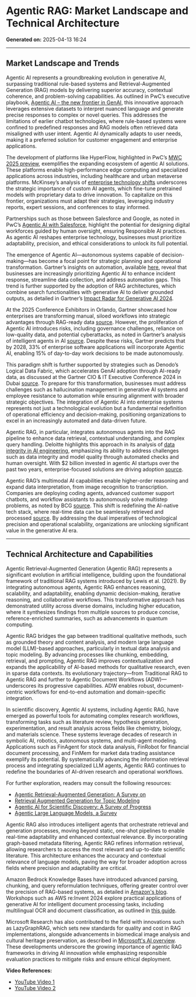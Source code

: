# Agentic RAG: Market Landscape and Technical Architecture  

**Generated on:** 2025-04-13 16:24  

---

## Market Landscape and Trends  

Agentic AI represents a groundbreaking evolution in generative AI, surpassing traditional rule-based systems and Retrieval-Augmented Generation (RAG) models by delivering superior accuracy, contextual coherence, and problem-solving capabilities. As outlined in PwC’s executive playbook, [Agentic AI – the new frontier in GenAI](https://www.pwc.com/m1/en/publications/documents/2024/agentic-ai-the-new-frontier-in-genai-an-executive-playbook.pdf), this innovative approach leverages extensive datasets to interpret nuanced language and generate precise responses to complex or novel queries. This addresses the limitations of earlier chatbot technologies, where rule-based systems were confined to predefined responses and RAG models often retrieved data misaligned with user intent. Agentic AI dynamically adapts to user needs, making it a preferred solution for customer engagement and enterprise applications.  

The development of platforms like HyperFlow, highlighted in PwC’s [MWC 2025 preview](https://www.pwc.com/kr/ko/insights/issue-brief/samilpwc_mwc2025.pdf), exemplifies the expanding ecosystem of agentic AI solutions. These platforms enable high-performance edge computing and specialized applications across industries, including healthcare and urban metaverse platforms. McKinsey’s analysis of [enterprise technology shifts](https://www.mckinsey.com/capabilities/mckinsey-digital/our-insights/enterprise-technologys-next-chapter-four-gen-ai-shifts-that-will-reshape-business-technology) underscores the strategic importance of custom AI agents, which fine-tune pretrained models with proprietary data to drive innovation. To capitalize on this frontier, organizations must adapt their strategies, leveraging industry reports, expert sessions, and conferences to stay informed.  

Partnerships such as those between Salesforce and Google, as noted in PwC’s [Agentic AI with Salesforce](https://www.pwc.com/us/en/technology/alliances/library/salesforce-agentic-ai.html), highlight the potential for designing digital workforces guided by human oversight, ensuring Responsible AI practices. As agentic AI reshapes enterprise technology, businesses must prioritize adaptability, precision, and ethical considerations to unlock its full potential.  

The emergence of Agentic AI—autonomous systems capable of decision-making—has become a focal point for strategic planning and operational transformation. Gartner’s insights on automation, available [here](https://www.gartner.com/peer-community/discussions/automation), reveal that businesses are increasingly prioritizing Agentic AI to enhance incident response, streamline data collection, and address automation gaps. This trend is further supported by the adoption of RAG architectures, which combine search functionalities with generative AI to deliver grounded outputs, as detailed in Gartner’s [Impact Radar for Generative AI 2024](https://www.gartner.com/en/articles/understand-and-exploit-gen-ai-with-gartner-s-new-impact-radar).  

At the 2025 Conference Exhibitors in Orlando, Gartner showcased how enterprises are transforming manual, siloed workflows into strategic advantages through RAG-ready data [source](https://www.gartner.com/en/conferences/na/symposium-us/exhibitors). However, the proliferation of Agentic AI introduces risks, including governance challenges, reliance on low-quality data, and potential cyberattacks, as noted in Gartner’s analysis of intelligent agents in AI [source](https://www.gartner.com/en/articles/intelligent-agent-in-ai). Despite these risks, Gartner predicts that by 2028, 33% of enterprise software applications will incorporate Agentic AI, enabling 15% of day-to-day work decisions to be made autonomously.  

This paradigm shift is further supported by strategies such as Denodo’s Logical Data Fabric, which accelerates GenAI adoption through AI-ready data, as discussed at the Gartner CIO & IT Executive Conference 2024 in Dubai [source](https://www.gartner.com/en/conferences/emea/cio-uae/agenda/topic). To prepare for this transformation, businesses must address challenges such as hallucination management in generative AI systems and employee resistance to automation while ensuring alignment with broader strategic objectives. The integration of Agentic AI into enterprise systems represents not just a technological evolution but a fundamental redefinition of operational efficiency and decision-making, positioning organizations to excel in an increasingly automated and data-driven future.  

Agentic RAG, in particular, integrates autonomous agents into the RAG pipeline to enhance data retrieval, contextual understanding, and complex query handling. Deloitte highlights this approach in its analysis of [data integrity in AI engineering](https://www2.deloitte.com/us/en/insights/topics/digital-transformation/data-integrity-in-ai-engineering.html), emphasizing its ability to address challenges such as data integrity and model quality through automated checks and human oversight. With $2 billion invested in agentic AI startups over the past two years, enterprise-focused solutions are driving adoption [source](https://www2.deloitte.com/us/en/insights/industry/technology/technology-media-and-telecom-predictions/2025/autonomous-generative-ai-agents-still-under-development.html).  

Agentic RAG’s multimodal AI capabilities enable higher-order reasoning and expand data interpretation, from image recognition to transcription. Companies are deploying coding agents, advanced customer support chatbots, and workflow assistants to autonomously solve multistep problems, as noted by BCG [source](https://www.bcg.com/publications/2025/cios-role-in-ai-transformation-and-productivity). This shift is redefining the AI-native tech stack, where real-time data can be seamlessly retrieved and processed [source](https://on.bcg.com/429Gubf). By addressing the dual imperatives of technological precision and operational scalability, organizations are unlocking significant value in the generative AI era.  

---

## Technical Architecture and Capabilities  

Agentic Retrieval-Augmented Generation (Agentic RAG) represents a significant evolution in artificial intelligence, building upon the foundational framework of traditional RAG systems introduced by Lewis et al. (2021). By integrating autonomous agents, Agentic RAG enhances reasoning, scalability, and adaptability, enabling dynamic decision-making, iterative reasoning, and collaborative workflows. This transformative approach has demonstrated utility across diverse domains, including higher education, where it synthesizes findings from multiple sources to produce concise, reference-enriched summaries, such as advancements in quantum computing.  

Agentic RAG bridges the gap between traditional qualitative methods, such as grounded theory and content analysis, and modern large language model (LLM)-based approaches, particularly in textual data analysis and topic modeling. By advancing processes like chunking, embedding, retrieval, and prompting, Agentic RAG improves contextualization and expands the applicability of AI-based methods for qualitative research, even in sparse data contexts. Its evolutionary trajectory—from Traditional RAG to Agentic RAG and further to Agentic Document Workflows (ADW)—underscores its progressive capabilities. ADW enables robust, document-centric workflows for end-to-end automation and domain-specific integration.  

In scientific discovery, Agentic AI systems, including Agentic RAG, have emerged as powerful tools for automating complex research workflows, transforming tasks such as literature review, hypothesis generation, experimentation, and result analysis across fields like chemistry, biology, and materials science. These systems leverage decades of research in symbolic AI, robotics, autonomous systems, and multi-agent modeling. Applications such as FinAgent for stock data analysis, FinRobot for financial document processing, and FinMem for market data trading assistance exemplify its potential. By systematically advancing the information retrieval process and integrating specialized LLM agents, Agentic RAG continues to redefine the boundaries of AI-driven research and operational workflows.  

For further exploration, readers may consult the following resources:  
- [Agentic Retrieval-Augmented Generation: A Survey on](https://arxiv.org/html/2501.09136v1)  
- [Retrieval Augmented Generation for Topic Modeling](https://arxiv.org/pdf/2502.20963)  
- [Agentic AI for Scientific Discovery: A Survey of Progress](https://arxiv.org/html/2503.08979v1)  
- [Agentic Large Language Models, a Survey](https://arxiv.org/html/2503.23037v2)  

Agentic RAG also introduces intelligent agents that orchestrate retrieval and generation processes, moving beyond static, one-shot pipelines to enable real-time adaptability and enhanced contextual relevance. By incorporating graph-based metadata filtering, Agentic RAG refines information retrieval, allowing researchers to access the most relevant and up-to-date scientific literature. This architecture enhances the accuracy and contextual relevance of language models, paving the way for broader adoption across fields where precision and adaptability are critical.  

Amazon Bedrock Knowledge Bases have introduced advanced parsing, chunking, and query reformulation techniques, offering greater control over the precision of RAG-based systems, as detailed in [Amazon's blog](https://aws.amazon.com/blogs/machine-learning/amazon-bedrock-knowledge-bases-now-supports-advanced-parsing-chunking-and-query-reformulation-giving-greater-control-of-accuracy-in-rag-based-applications/). Workshops such as AWS re:Invent 2024 explore practical applications of generative AI for intelligent document processing tasks, including multilingual OCR and document classification, as outlined in [this guide](https://aws.amazon.com/blogs/machine-learning/your-guide-to-generative-ai-and-ml-at-aws-reinvent-2024/).  

Microsoft Research has also contributed to the field with innovations such as LazyGraphRAG, which sets new standards for quality and cost in RAG implementations, alongside advancements in biomedical image analysis and cultural heritage preservation, as described in [Microsoft's AI overview](https://news.microsoft.com/ai/). These developments underscore the growing importance of agentic RAG frameworks in driving AI innovation while emphasizing responsible evaluation practices to mitigate risks and ensure ethical deployment.  

**Video References:**  
- [YouTube Video 1](https://www.youtube.com/watch?v=0z9_MhcYvcY&pp=ygVSV2hhdCBhcmUgdGhlIHJlY2VudCBzY2llbnRpZmljIGRpc2NpcGxpbmVzIGFkdmFuY2VtZW50cyBvbiB0aGUgdG9waWMgOiBBZ2VudGljIFJBRw%3D%3D)  
- [YouTube Video 2](https://www.youtube.com/watch?v=WcjAARvdL7I&pp=ygVSV2hhdCBhcmUgdGhlIHJlY2VudCBzY2llbnRpZmljIGRpc2NpcGxpbmVzIGFkdmFuY2VtZW50cyBvbiB0aGUgdG9waWMgOiBBZ2VudGljIFJBRw%3D%3D)  